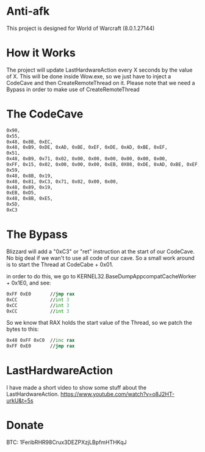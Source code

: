 # Anti-afk
This project is designed for World of Warcraft (8.0.1.27144)

# How it Works
The project will update LastHardwareAction every X seconds by the value of X.
This will be done inside Wow.exe, so we just have to inject a CodeCave and then CreateRemoteThread on it.
Please note that we need a Bypass in order to make use of CreateRemoteThread

# The CodeCave
```asm
0x90,                                                                                           //nop     ;Used for Bypass
0x55,                                                                                           //push rbp
0x48, 0x8B, 0xEC,                                                                               //mov rbp, rsp
0x48, 0xB9, 0xDE, 0xAD, 0xBE, 0xEF, 0xDE, 0xAD, 0xBE, 0xEF,                                     //rcx, LastHardwareAction
0x51,                                                                                           //push rcx
0x48, 0xB9, 0x71, 0x02, 0x00, 0x00, 0x00, 0x00, 0x00, 0x00,                                     //rcx, 000000000000000271
0xFF, 0x15, 0x02, 0x00, 0x00, 0x00, 0xEB, 0X08, 0xDE, 0xAD, 0xBE, 0xEF, 0xDE, 0xAD, 0xBE, 0xEF, //call KERNERL32.Sleep
0x59,                                                                                           //pop rcx
0x48, 0x8B, 0x19,                                                                               //mov rbx,[rcx]
0x48, 0x81, 0xC3, 0x71, 0x02, 0x00, 0x00,                                                       //rbx,00000271
0x48, 0x89, 0x19,                                                                               //[rcx],rbx
0xEB, 0xD5,                                                                                     //jmp (-> push rcx)
0x48, 0x8B, 0xE5,                                                                               //mov rsp, rbp
0x5D,                                                                                           //pop rbp
0xC3                                                                                            //ret
```

# The Bypass
Blizzard will add a "0xC3" or "ret" instruction at the start of our CodeCave. No big deal if we wan't to use all code of our cave.
So a small work around is to start the Thread at CodeCabe + 0x01.

in order to do this, we go to KERNEL32.BaseDumpAppcompatCacheWorker + 0x1E0, and see:
```asm
0xFF 0xE0       //jmp rax
0xCC            //int 3
0xCC            //int 3
0xCC            //int 3
```
So we know that RAX holds the start value of the Thread, so we patch the bytes to this:
```asm
0x48 0xFF 0xC0  //inc rax
0xFF 0xE0       //jmp rax
```

# LastHardwareAction
I have made a short video to show some stuff about the LastHardwareAction.
https://www.youtube.com/watch?v=o8J2HT-urkU&t=5s

# Donate
BTC: 1FeribRHR98Crux3DEZPXzjLBpfmHTHKqJ
